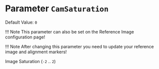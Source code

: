 # Parameter `CamSaturation`
Default Value: `0`

!!! Note
    This parameter can also be set on the Reference Image configuration page!

!!! Note
    After changing this parameter you need to update your reference image and alignment markers!

Image Saturation (`-2` .. `2`)

